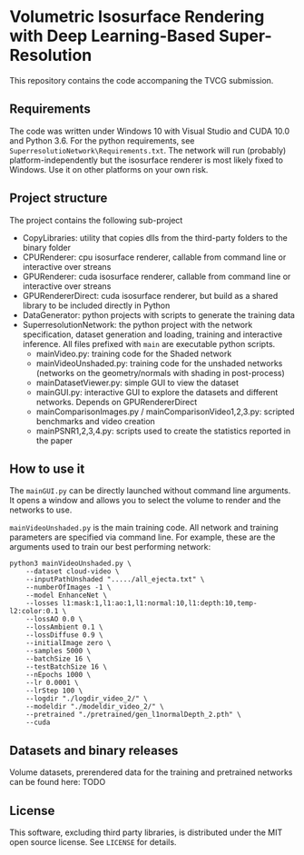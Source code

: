 # Volumetric Isosurface Rendering with Deep Learning-Based Super-Resolution

This repository contains the code accompaning the TVCG submission.

## Requirements
The code was written under Windows 10 with Visual Studio and CUDA 10.0 and Python 3.6.
For the python requirements, see `SuperresolutioNetwork\Requirements.txt`.
The network will run (probably) platform-independently but the isosurface renderer is most likely fixed to Windows. Use it on other platforms on your own risk.

## Project structure
The project contains the following sub-project
 - CopyLibraries: utility that copies dlls from the third-party folders to the binary folder
 - CPURenderer: cpu isosurface renderer, callable from command line or interactive over streans
 - GPURenderer: cuda isosurface renderer, callable from command line or interactive over streans
 - GPURendererDirect: cuda isosurface renderer, but build as a shared library to be included directly in Python
 - DataGenerator: python projects with scripts to generate the training data
 - SuperresolutionNetwork: the python project with the network specification, dataset generation and loading, training and interactive inference.
   All files prefixed with `main` are executable python scripts.
    - mainVideo.py: training code for the Shaded network
    - mainVideoUnshaded.py: training code for the unshaded networks (networks on the geometry/normals with shading in post-process)
    - mainDatasetViewer.py: simple GUI to view the dataset
    - mainGUI.py: interactive GUI to explore the datasets and different networks. Depends on GPURendererDirect
    - mainComparisonImages.py / mainComparisonVideo1,2,3.py: scripted benchmarks and video creation
    - mainPSNR1,2,3,4.py: scripts used to create the statistics reported in the paper

## How to use it
The `mainGUI.py` can be directly launched without command line arguments. It opens a window and allows you to select the volume to render and the networks to use.

`mainVideoUnshaded.py` is the main training code. All network and training parameters are specified via command line.
For example, these are the arguments used to train our best performing network:
```
python3 mainVideoUnshaded.py \
	--dataset cloud-video \
	--inputPathUnshaded "...../all_ejecta.txt" \
	--numberOfImages -1 \
	--model EnhanceNet \
	--losses l1:mask:1,l1:ao:1,l1:normal:10,l1:depth:10,temp-l2:color:0.1 \
	--lossAO 0.0 \
	--lossAmbient 0.1 \
	--lossDiffuse 0.9 \
	--initialImage zero \
	--samples 5000 \
	--batchSize 16 \
	--testBatchSize 16 \
	--nEpochs 1000 \
	--lr 0.0001 \
	--lrStep 100 \
	--logdir "./logdir_video_2/" \
	--modeldir "./modeldir_video_2/" \
	--pretrained "./pretrained/gen_l1normalDepth_2.pth" \
	--cuda
```

## Datasets and binary releases
Volume datasets, prerendered data for the training and pretrained networks can be found here: TODO

## License
This software, excluding third party libraries, is distributed under the MIT open source license. See `LICENSE` for details.